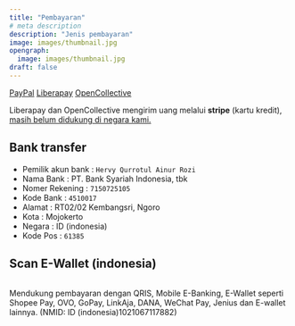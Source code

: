 ```yaml
---
title: "Pembayaran"
# meta description
description: "Jenis pembayaran"
image: images/thumbnail.jpg
opengraph:
  image: images/thumbnail.jpg
draft: false
---
```


<div class="row text-md-left">
  <div class="col-lg-12">
    <a href="https://www.paypal.com/paypalme/hervyqa" target="_blank" class="btn btn-lg btn-outline-primary">PayPal</a>
    <a href="https://liberapay.com/langitketujuh" target="_blank" class="btn btn-lg btn-outline-primary disabled">Liberapay</a>
    <a href="https://opencollective.com/langitketujuh" target="_blank" class="btn btn-lg btn-outline-primary disabled">OpenCollective</a>
    <p>Liberapay dan OpenCollective mengirim uang melalui <b>stripe</b> (kartu kredit), <a href="https://support.stripe.com/questions/requirements-to-open-a-stripe-account-in-indonesia">masih belum didukung di negara kami.</a>
    </p>
  </div>
</div>

## Bank transfer

- Pemilik akun bank   : `Hervy Qurrotul Ainur Rozi`
- Nama Bank           : PT. Bank Syariah Indonesia, tbk
- Nomer Rekening      : `7150725105`
- Kode Bank           : `4510017`
- Alamat              : RT02/02 Kembangsri, Ngoro
- Kota                : Mojokerto
- Negara              : ID (indonesia)
- Kode Pos            : `61385`

## Scan E-Wallet (indonesia)

<div class="row text-md-left">
  <div class="col-lg-5">
    <img src="/images/qrcode-qris.webp" alt="" class="img-fluid">
  </div>
  <div class="col-lg-7">
    <p class="mb-4">Mendukung pembayaran dengan QRIS, Mobile E-Banking, E-Wallet seperti Shopee Pay, OVO, GoPay, LinkAja, DANA, WeChat Pay, Jenius dan E-wallet lainnya. (NMID: ID (indonesia)1021067117882)</p>
  </div>
</div>
